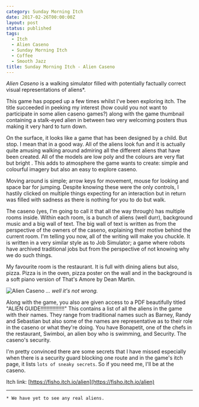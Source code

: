 ```yaml
---
category: Sunday Morning Itch
date: 2017-02-26T00:00:00Z
layout: post
status: published
tags:
  - Itch
  - Alien Caseno
  - Sunday Morning Itch
  - Coffee
  - Smooth Jazz
title: Sunday Morning Itch - Alien Caseno
---
```


_Alien Caseno_ is a walking simulator filled with potentially factually correct visual representations of aliens\*.

This game has popped up a few times whilst I've been exploring itch. The title succeeded in peeking my interest (how could you not want to participate in some alien caseno games?) along with the game thumbnail containing a stalk-eyed alien in between two very welcoming posters thus making it very hard to turn down.

On the surface, it looks like a game that has been designed by a child. But stop. I mean that in a good way. All of the aliens look fun and it is actually quite amusing walking around admiring all the different aliens that have been created. All of the models are low poly and the colours are very flat but bright . This adds to atmosphere the game wants to create: simple and colourful imagery but also an easy to explore caseno.

Moving around is simple; arrow keys for movement, mouse for looking and space bar for jumping. Despite knowing these were the only controls, I hastily clicked on multiple things expecting for an interaction but in return was filled with sadness as there is nothing for you to do but walk.

The caseno (yes, I'm going to call it that all the way through) has multiple rooms inside. Within each room, is a bunch of aliens (well durr), background music and a big wall of text. The big wall of text is written as from the perspective of the owners of the caseno, explaining their motive behind the current room. I'm telling you now, all of the writing will make you chuckle. It is written in a very similar style as to Job Simulator; a game where robots have archived traditional jobs but from the perspective of not knowing why we do such things.

My favourite room is the restaurant. It is full with dining aliens but also, pizza. Pizza is in the oven, pizza poster on the wall and in the background is a soft piano version of That's Amore by Dean Martin.

![Alien Caseno](/images/smi-alien-caseno.jpg)
_... well it's not wrong._

Along with the game, you also are given access to a PDF beautifully titled "ALIEN GUIDE!!!!!!!!!!!!!!!!" This contains a list of all the aliens in the game with their names. They range from traditional names such as Barney, Randy and Sebastian but also some of the names are representative as to their role in the caseno or what they're doing. You have Bonapetit, one of the chefs in the restaurant, Swimboi, an alien boy who is swimming, and Security. The caseno's security.

I'm pretty convinced there are some secrets that I have missed especially when there is a security guard blocking one route and in the game's itch page, it lists `lots of sneaky secrets`. So if you need me, I'll be at the caseno.

Itch link: [https://fisho.itch.io/alien](https://fisho.itch.io/alien)

---

    * We have yet to see any real aliens.
